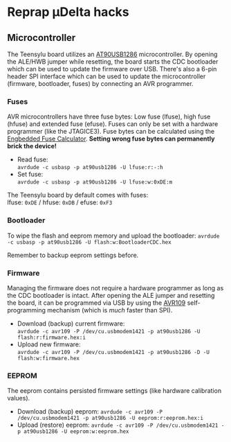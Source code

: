 # Reprap µDelta hacks

## Microcontroller

The Teensylu board utilizes an [AT90USB1286] microcontroller. By opening the ALE/HWB jumper while resetting, the board starts the CDC bootloader which can be used to update the firmware over USB. There's also a 6-pin header SPI interface which can be used to update the microcontroller (firmware, bootloader, fuses) by connecting an AVR programmer.

### Fuses

AVR microcontrollers have three fuse bytes: Low fuse (lfuse), high fuse (hfuse) and extended fuse (efuse). Fuses can only be set with a hardware programmer (like the JTAGICE3). Fuse bytes can be calculated using the [Engbedded Fuse Calculator][fusecalc]. **Setting wrong fuse bytes can permanently brick the device!**

- Read fuse:  
  `avrdude -c usbasp -p at90usb1286 -U lfuse:r:-:h`
- Set fuse:  
  `avrdude -c usbasp -p at90usb1286 -U lfuse:w:0xDE:m`

The Teensylu board by default comes with fuses:  
lfuse: `0xDE` / hfuse: `0xDB` / efuse: `0xF3`

### Bootloader

To wipe the flash and eeprom memory and upload the bootloader: `avrdude -c usbasp -p at90usb1286 -U flash:w:BootloaderCDC.hex`

Remember to backup eeprom settings before.

### Firmware

Managing the firmware does not require a hardware programmer as long as the CDC bootloader is intact. After opening the ALE jumper and resetting the board, it can be programmed via USB by using the [AVR109] self-programming mechanism (which is *much* faster than SPI).

- Download (backup) current firmware:  
  `avrdude -c avr109 -P /dev/cu.usbmodem1421 -p at90usb1286 -U flash:r:firmware.hex:i`
- Upload new firmware:  
  `avrdude -c avr109 -P /dev/cu.usbmodem1421 -p at90usb1286 -D -U flash:w:firmware.hex`

### EEPROM

The eeprom contains persisted firmware settings (like hardware calibration values).

- Download (backup) eeprom: `avrdude -c avr109 -P /dev/cu.usbmodem1421 -p at90usb1286 -U eeprom:r:eeprom.hex:i`
- Upload (restore) eeprom: `avrdude -c avr109 -P /dev/cu.usbmodem1421 -p at90usb1286 -U eeprom:w:eeprom.hex`


[AT90USB1286]: http://www.atmel.com/devices/at90usb1286.aspx
[AtmelICE.kext]: http://www.avrfreaks.net/comment/1421981#comment-1421981
[fusecalc]: http://www.engbedded.com/fusecalc/
[AVR109]: http://www.atmel.com/images/doc1644.pdf
